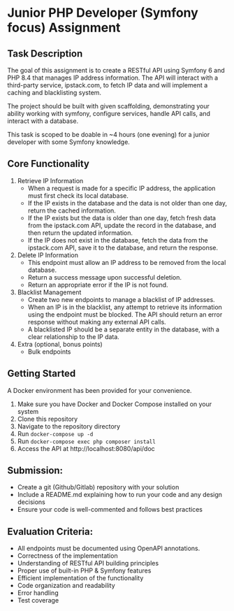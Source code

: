 # Junior PHP Developer (Symfony focus) Assignment 

## Task Description
The goal of this assignment is to create a RESTful API using Symfony 6 and PHP 8.4 that manages IP address information. The API will interact with a third-party service, ipstack.com, to fetch IP data and will implement a caching and blacklisting system.

The project should be built with given scaffolding, demonstrating your ability working with symfony, configure services, handle API calls, and interact with a database.

This task is scoped to be doable in ~4 hours (one evening) for a junior developer with some Symfony knowledge.

## Core Functionality
1. Retrieve IP Information
    - When a request is made for a specific IP address, the application must first check its local database.
    - If the IP exists in the database and the data is not older than one day, return the cached information.
    - If the IP exists but the data is older than one day, fetch fresh data from the ipstack.com API, update the record in the database, and then return the updated information.
    - If the IP does not exist in the database, fetch the data from the ipstack.com API, save it to the database, and return the response.
2. Delete IP Information
    - This endpoint must allow an IP address to be removed from the local database.
    - Return a success message upon successful deletion.
    - Return an appropriate error if the IP is not found.
3. Blacklist Management
    - Create two new endpoints to manage a blacklist of IP addresses.
    - When an IP is in the blacklist, any attempt to retrieve its information using the endpoint must be blocked. The API should return an error response without making any external API calls.
    - A blacklisted IP should be a separate entity in the database, with a clear relationship to the IP data.
4. Extra (optional, bonus points)
   - Bulk endpoints
   
## Getting Started
A Docker environment has been provided for your convenience.

1. Make sure you have Docker and Docker Compose installed on your system
2. Clone this repository
3. Navigate to the repository directory
4. Run `docker-compose up -d`
5. Run `docker-compose exec php composer install`
6. Access the API at http://localhost:8080/api/doc

## Submission:
- Create a git (Github/Gitlab) repository with your solution
- Include a README.md explaining how to run your code and any design decisions
- Ensure your code is well-commented and follows best practices

## Evaluation Criteria:
- All endpoints must be documented using OpenAPI annotations.
- Correctness of the implementation
- Understanding of RESTful API building principles
- Proper use of built-in PHP & Symfony features
- Efficient implementation of the functionality
- Code organization and readability
- Error handling
- Test coverage
